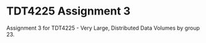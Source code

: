 # TDT4225 Assignment 3
Assignment 3 for TDT4225 - Very Large, Distributed Data Volumes by group 23.
